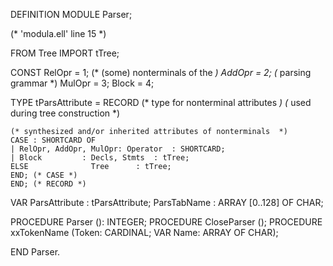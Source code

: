 DEFINITION MODULE Parser;

(* 'modula.ell' line 15 *)

FROM Tree	IMPORT tTree;

CONST
  RelOpr		= 1; 	(* (some) nonterminals of the	*)
  AddOpr		= 2;	(* parsing grammar		*)
  MulOpr		= 3;
  Block			= 4;

TYPE
  tParsAttribute	= RECORD  (* type for nonterminal attributes	*)
				  (* used during tree construction	*)

	(* synthesized and/or inherited attributes of nonterminals	*)
	CASE : SHORTCARD OF		 
	| RelOpr, AddOpr, MulOpr: Operator	: SHORTCARD;
	| Block			: Decls, Stmts	: tTree;
	ELSE			  Tree		: tTree;
	END; (* CASE *)
    END; (* RECORD *)


VAR
  ParsAttribute	: tParsAttribute;
  ParsTabName	: ARRAY [0..128] OF CHAR;

PROCEDURE Parser (): INTEGER;
PROCEDURE CloseParser ();
PROCEDURE xxTokenName (Token: CARDINAL; VAR Name: ARRAY OF CHAR);

END Parser.

